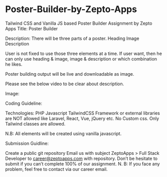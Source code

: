 # Poster-Builder-by-Zepto-Apps

Tailwind CSS and Vanilla JS based Poster Builder Assignment by Zepto Apps
Title: Poster Builder

Description:
There will be three parts of a poster.
Heading
Image
Description

User is not fixed to use those three elements at a time. If user want, then he can only use heading & image, image & description or which combination he likes.

Poster building output will be live and downloadable as image.

Please see the below video to be clear about description.

<!-- https://cdn.shopify.com/videos/c/o/v/e319e14c37fb4eed93f3718e43ab1958.mp4 !-->

Image:

Coding Guideline:

Technologies:
PHP
Javascript
TailwindCSS
Framework or external libraries are NOT allowed like Laravel, React, Vue, jQuery etc.
No Custom css. Only Tailwind classes are allowed.

<!--
Template:
<!DOCTYPE html>
<html class="h-full bg-gray-100 m-0">
 <head>
   <meta charset="UTF-8" />
   <meta name="viewport" content="width=device-width, initial-scale=1.0" />
   <script src="https://cdn.tailwindcss.com"></script>
 </head>
 <body class="h-full m-0 font-sans">
   <div id="app"></div>
 </body>
 <script type="text/javascript" src="js/index.js"></script>
</html>
!-->

N.B: All elements will be created using vanilla javascript.

Submission Guidline:

Create a public git repository
Email us with
subject ZeptoApps > Full Stack Developer
to career@zeptoapps.com with repository.
Don’t be hesitate to submit if you can’t complete 100% of our assignment.
N. B: If you face any problem, feel free to contact via our career email.
